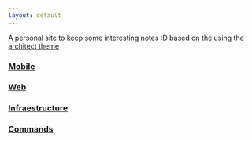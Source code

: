 ```yaml
---
layout: default
---
```



A personal site to keep some interesting notes :D based on the using the [architect theme](https://github.com/pages-themes/architect)

### [Mobile](./mobile/mobile.html)
### [Web](./web/xss.html)
### [Infraestructure](./infra/infra.html)
### [Commands](./cmd/cmd.html)